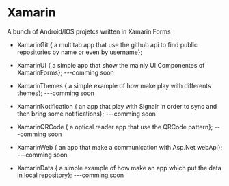 # Xamarin
A bunch of Android/IOS projetcs written in Xamarin Forms

 * XamarinGit { a multitab app that use the github api to find public repositories by name or even by username};
 
 * XamarinUI { a simple app that show the mainly UI Componentes of XamarinForms}; ---comming soon
 
 * XamarinThemes { a simple example of how make play with differents themes}; ---comming soon
 
 * XamarinNotification { an app that play with Signalr in order to sync and then bring some notifications}; ---comming soon
 
 * XamarinQRCode { a optical reader app that use the QRCode pattern}; ---comming soon
 
 * XamarinWeb { an app that make a communication with Asp.Net webApi}; ---comming soon
 
 * XamarinData { a simple example of how make an app which put the data in local repository}; ---comming soon
